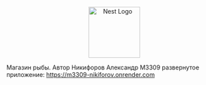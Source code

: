<p align="center">
  <a href="http://nestjs.com/" target="blank"><img src="https://nestjs.com/img/logo-small.svg" width="120" alt="Nest Logo" /></a>
</p>

Магазин рыбы. 
Автор Никифоров Александр M3309
развернутое приложение: https://m3309-nikiforov.onrender.com